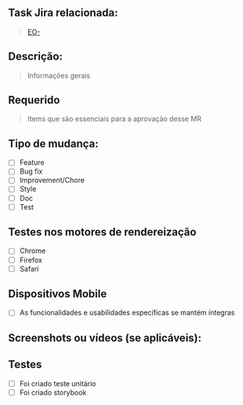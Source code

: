 ## Task Jira relacionada:

> [EO-](https://vitta-dev.atlassian.net/browse/)

## Descrição:

> Informações gerais

## Requerido

> Items que são essenciais para a aprovação desse MR

## Tipo de mudança:

- [ ] Feature
- [ ] Bug fix
- [ ] Improvement/Chore
- [ ] Style
- [ ] Doc
- [ ] Test

## Testes nos motores de rendereização

- [ ] Chrome
- [ ] Firefox
- [ ] Safari

## Dispositivos Mobile

- [ ] As funcionalidades e usabilidades específicas se mantém íntegras

## Screenshots ou vídeos (se aplicáveis):

## Testes

- [ ] Foi criado teste unitário
- [ ] Foi criado storybook
